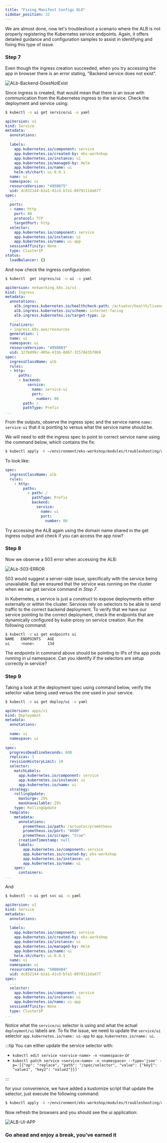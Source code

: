 ```yaml
---
title: "Fixing Manifest Configs OLD"
sidebar_position: 32
---
```


We are almost done, now let's troubleshoot a scenario where the ALB is not properly registering the Kubernetes service endpoints. Again, it offers detailed guidance and configuration samples to assist in identifying and fixing this type of issue.

### Step 7

Even though the ingress creation succeeded, when you try accessing the app in browser there is an error stating, "Backend service does not exist".

![ALb-Backend-DoesNotExist](./assets/alb-does-not-exist.webp)

Since ingress is created, that would mean that there is an issue with communication from the Kubernetes ingress to the service. Check the deployment and service using:

```bash
$ kubectl -n ui get service/ui -o yaml
```

```yaml {27}
apiVersion: v1
kind: Service
metadata:
  annotations:
    ...
  labels:
    app.kubernetes.io/component: service
    app.kubernetes.io/created-by: eks-workshop
    app.kubernetes.io/instance: ui
    app.kubernetes.io/managed-by: Helm
    app.kubernetes.io/name: ui
    helm.sh/chart: ui-0.0.1
  name: ui
  namespace: ui
  resourceVersion: "4950875"
  uid: dc832144-b2a1-41cd-b7a1-8979111da677
spec:
  ...
  ports:
  - name: http
    port: 80
    protocol: TCP
    targetPort: http
  selector:
    app.kubernetes.io/component: service
    app.kubernetes.io/instance: ui
    app.kubernetes.io/name: ui-app
  sessionAffinity: None
  type: ClusterIP
status:
  loadBalancer: {}
```

And now check the ingress configuration:

```bash
$ kubectl  get ingress/ui -n ui -o yaml
```

```yaml {23}
apiVersion: networking.k8s.io/v1
kind: Ingress
metadata:
  annotations:
    alb.ingress.kubernetes.io/healthcheck-path: /actuator/health/liveness
    alb.ingress.kubernetes.io/scheme: internet-facing
    alb.ingress.kubernetes.io/target-type: ip
    ...
  finalizers:
  - ingress.k8s.aws/resources
  generation: 1
  name: ui
  namespace: ui
  resourceVersion: "4950883"
  uid: 327b899c-405e-431b-8d67-32578435f0b9
spec:
  ingressClassName: alb
  rules:
  - http:
      paths:
      - backend:
          service:
            name: service-ui
            port:
              number: 80
        path: /
        pathType: Prefix
...
```

From the outputs, observe the ingress spec and the service name `name: service-ui` that it is pointing to versus what the service name should be.

We will need to edit the ingress spec to point to correct service name using the command below, which contains the fix:

```bash
$ kubectl apply -k ~/environment/eks-workshop/modules/troubleshooting/alb/creating-alb/fix_ingress
```

To look like:

```yaml {10}
spec:
  ingressClassName: alb
  rules:
    - http:
        paths:
          - path: /
            pathType: Prefix
            backend:
              service:
                name: ui
                port:
                  number: 80
```

Try accessing the ALB again using the domain name shared in the get ingress output and check if you can access the app now?

### Step 8

Now we observe a 503 error when accessing the ALB:

![ALb-503-ERROR](./assets/alb-503.webp)

503 would suggest a server-side issue, specifically with the service being unavailable. But we ensured that the service was running on the cluster when we ran get service command in _Step 7_.

In Kubernetes, a service is just a construct to expose deployments either externally or within the cluster. Services rely on selectors to be able to send traffic to the correct backend deployment. To verify that we have our service pointing to the correct deployment, check the endpoints that are dynamically configured by kube-proxy on service creation. Run the following command:

```bash
$ kubectl -n ui get endpoints ui
NAME   ENDPOINTS   AGE
ui     <none>      13d
```

The endpoints in command above should be pointing to IPs of the app pods running in _ui_ namespace. Can you identify if the selectors are setup correctly in service?

### Step 9

Taking a look at the deployment spec using command below, verify the selector value being used versus the one used in your service.

```bash
$ kubectl -n ui get deploy/ui -o yaml
```

```yaml {34}
apiVersion: apps/v1
kind: Deployment
metadata:
  annotations:
    ...
  name: ui
  namespace: ui
  ..
spec:
  progressDeadlineSeconds: 600
  replicas: 1
  revisionHistoryLimit: 10
  selector:
    matchLabels:
      app.kubernetes.io/component: service
      app.kubernetes.io/instance: ui
      app.kubernetes.io/name: ui
  strategy:
    rollingUpdate:
      maxSurge: 25%
      maxUnavailable: 25%
    type: RollingUpdate
  template:
    metadata:
      annotations:
        prometheus.io/path: /actuator/prometheus
        prometheus.io/port: "8080"
        prometheus.io/scrape: "true"
      creationTimestamp: null
      labels:
        app.kubernetes.io/component: service
        app.kubernetes.io/created-by: eks-workshop
        app.kubernetes.io/instance: ui
        app.kubernetes.io/name: ui
    spec:
      containers:
...

```

And

```bash
$ kubectl -n ui get svc ui -o yaml
```

```yaml {22}
apiVersion: v1
kind: Service
metadata:
  annotations:
    ...
  labels:
    app.kubernetes.io/component: service
    app.kubernetes.io/created-by: eks-workshop
    app.kubernetes.io/instance: ui
    app.kubernetes.io/managed-by: Helm
    app.kubernetes.io/name: ui
    helm.sh/chart: ui-0.0.1
  name: ui
  namespace: ui
  resourceVersion: "5000404"
  uid: dc832144-b2a1-41cd-b7a1-8979111da677
spec:
  ...
  selector:
    app.kubernetes.io/component: service
    app.kubernetes.io/instance: ui
    app.kubernetes.io/name: ui-app
  sessionAffinity: None
  type: ClusterIP
...
```

Notice what the `service/ui` selector is using and what the actual `deployment/ui` labels are. To fix the issue, we need to update the `service/ui` selector `app.kubernetes.io/name: ui-app` to `app.kubernetes.io/name: ui`.

:::tip
You can either update the service selector with:

- `kubectl edit service <service-name> -n <namespace>` or
- `kubectl patch service <service-name> -n <namespace> --type='json' -p='[{"op": "replace", "path": "/spec/selector", "value": {"key1": "value1", "key2": "value2"}}]'`

:::

for your convenience, we have added a kustomize script that update the selector, just execute the following command:

```bash timeout=180 hook=fix-7 hookTimeout=600
$ kubectl apply -k ~/environment/eks-workshop/modules/troubleshooting/alb/creating-alb/fix_ui
```

Now refresh the browsers and you should see the ui application:

![ALB-UI-APP](./assets/alb-working.webp)

### Go ahead and enjoy a break, you’ve earned it

